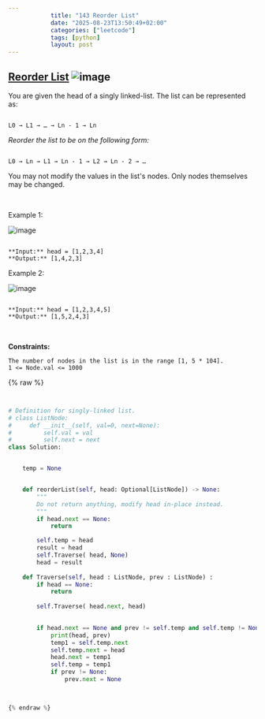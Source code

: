 ```yaml
---
            title: "143 Reorder List"
            date: "2025-08-23T13:50:49+02:00"
            categories: ["leetcode"]
            tags: [python]
            layout: post
---
```

            
## [Reorder List](https://leetcode.com/problems/reorder-list) ![image](https://img.shields.io/badge/Difficulty-Medium-orange)

You are given the head of a singly linked-list. The list can be represented as:

```

L0 → L1 → … → Ln - 1 → Ln

```

*Reorder the list to be on the following form:*

```

L0 → Ln → L1 → Ln - 1 → L2 → Ln - 2 → …

```

You may not modify the values in the list's nodes. Only nodes themselves may be changed.

 

Example 1:

![image](https://assets.leetcode.com/uploads/2021/03/04/reorder1linked-list.jpg)
```

**Input:** head = [1,2,3,4]
**Output:** [1,4,2,3]

```

Example 2:

![image](https://assets.leetcode.com/uploads/2021/03/09/reorder2-linked-list.jpg)
```

**Input:** head = [1,2,3,4,5]
**Output:** [1,5,2,4,3]

```

 

**Constraints:**

	The number of nodes in the list is in the range [1, 5 * 104].
	1 <= Node.val <= 1000

{% raw %}


```python


# Definition for singly-linked list.
# class ListNode:
#     def __init__(self, val=0, next=None):
#         self.val = val
#         self.next = next
class Solution:


    temp = None


    def reorderList(self, head: Optional[ListNode]) -> None:
        """
        Do not return anything, modify head in-place instead.
        """
        if head.next == None:
            return

        self.temp = head
        result = head
        self.Traverse( head, None)
        head = result
    
    def Traverse(self, head : ListNode, prev : ListNode) :
        if head == None:
            return
        
        self.Traverse( head.next, head)
        

        if head.next == None and prev != self.temp and self.temp != None and self.temp.next != None:
            print(head, prev)
            temp1 = self.temp.next
            self.temp.next = head
            head.next = temp1
            self.temp = temp1
            if prev != None:
                prev.next = None
        


{% endraw %}
```

